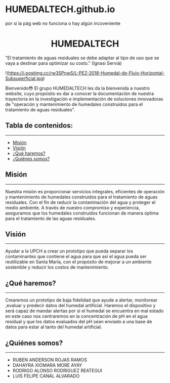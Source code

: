 # HUMEDALTECH.github.io
por si la pág web no funciona o hay algún incoveniente
<h1 align="center">HUMEDALTECH</h1>
"El tratamiento de aguas residuales se debe adaptar al tipo de uso que se vaya a destinar para optimizar su costo." (Ignasi Serviá)

!(https://i.postimg.cc/rw3SPnwS/L-PEZ-2018-Humedal-de-Flujo-Horizontal-Subsuperficial.jpg)

Bienvenido😳
El grupo HUMEDALTECH les da la bienvenida a nuestro website, cuyo propósito es dar a conocer la documentación de nuestra trayectoria en la investigación e implementación de soluciones innovadoras de "operación y mantenimiento de humedales construidos para el tratamiento de aguas residuales".



## Tabla de contenidos:
---

- [Misión](#Misión)
- [Visión](#Visión)
- [¿Qué haremos?](#Que-haremos)
- [¿Quiénes somos?](#Quiénes-somos)

## Misión
---
Nuestra misión es proporcionar servicios integrales, eficientes de operación y mantenimiento de humedales construidos para el tratamiento de aguas residuales. Con el fin de reducir la contaminación del agua y proteger el medio ambiente. A través de nuestro compromiso y experiencia, aseguramos que los humedales construidos funcionan de manera óptima para el tratamiento de las aguas residuales. 



## Visión
---
Ayudar a la UPCH a crear un prototipo  que pueda separar los contaminantes que contiene el agua para que así el agua pueda  ser reutilizable en Santa María, con el propósito de mejorar a un ambiente sostenible y reducir los costos de mantenimiento. 



## ¿Qué haremos?
---
Crearemos un prototipo de baja fidelidad que ayude a alertar, monitorear ,evaluar y predecir datos del humedal artificial. Haremos el dispositivo y será capaz de mandar alertas por si el humedal se encuentra en mal estado en este caso nos centraremos en la concentración de pH en el agua residual y que los datos evaluados del pH sean enviado a una base de datos para estar al tanto del humedal artificial.

## ¿Quiénes somos?
---
- RUBEN ANDERSON ROJAS RAMOS
- DAHAYRA XIOMARA MORE AYAY
- RODRIGO ALONSO RODRIGUEZ REATEGUI 
- LUIS FELIPE CANAL ALVARADO
